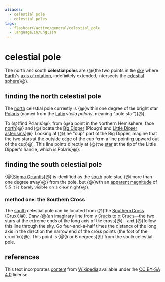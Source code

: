 ```yaml
---
aliases:
  - celestial pole
  - celestial poles
tags:
  - flashcard/active/general/celestial_pole
  - language/in/English
---
```


# celestial pole

The north and south __celestial poles__ are {@{the two points in the [sky](sky.md) where [Earth](Earth.md)'s [axis of rotation](rotation%20around%20a%20fixed%20axis.md), indefinitely extended, intersects the [celestial sphere](celestial%20sphere.md)}@}. <!--SR:!2025-02-19,176,310-->

## finding the north celestial pole

The [north](north.md) celestial pole currently is {@{within one degree of the bright star [Polaris](Polaris.md) (named from the [Latin](Latin.md) _stella polaris_, meaning "pole star")}@}. <!--SR:!2025-06-12,267,332-->

To {@{find [Polaris](Polaris.md)}@}, from {@{a point in the [Northern Hemisphere](Northern%20Hemisphere.md), face [north](north.md)}@} and {@{locate the [Big Dipper](Big%20Dipper.md) (Plough) and [Little Dipper](Ursa%20Minor.md) [asterisms](asterism%20(astronomy).md)}@}. Looking at {@{the "cup" part of the Big Dipper, imagine that the two stars at the outside edge of the cup form a line pointing upward out of the cup}@}. This line points directly at {@{the [star](star.md) at the tip of the Little Dipper's handle, which is Polaris}@}. <!--SR:!2025-07-19,297,332!2025-04-09,199,312!2025-09-19,317,292!2025-07-19,248,272!2025-01-17,55,322-->

## finding the south celestial pole

{@{[Sigma Octantis](Sigma%20Octantis.md)}@} is identified as the [south](south.md) pole star, {@{more than one degree away}@} from the pole, but {@{with an [apparent magnitude](apparent%20magnitude.md) of 5.5 it is barely visible on a clear night}@}. <!--SR:!2025-01-05,127,292!2025-03-12,179,312!2025-04-07,174,272-->

### method one: the Southern Cross

The [south](south.md) celestial pole can be located from {@{the [Southern Cross](Crux.md) (Crux)}@}. Draw {@{an imaginary line from [γ Crucis](Gacrux.md) to [α Crucis](Acrux.md)—the two stars at the extreme ends of the long axis of the cross}@}—and {@{follow this line through the sky. Go four-and-a-half times the distance of the long axis in the direction the narrow end of the cross points (the foot of the crucifix)}@}. This point is {@{5 or 6 degrees}@} from the south celestial pole. <!--SR:!2025-03-10,177,312!2025-06-19,226,272!2025-01-13,133,292!2025-04-19,208,312-->

## references

This text incorporates [content](https://en.wikipedia.org/wiki/celestial_pole) from [Wikipedia](Wikipedia.md) available under the [CC BY-SA 4.0](https://creativecommons.org/licenses/by-sa/4.0/) license.
